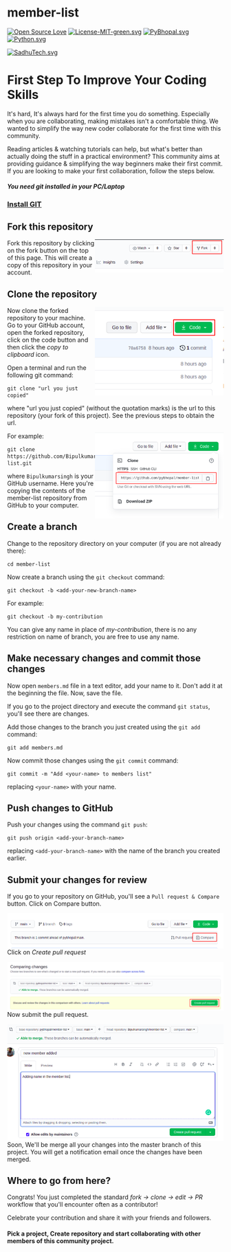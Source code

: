 # member-list

[![Open Source Love](https://badges.frapsoft.com/os/v1/open-source.svg?v=103)](https://github.com/pybhopal/member-list)
[![License-MIT-green.svg](https://img.shields.io/badge/License-MIT-green.svg)](https://opensource.org/licenses/MIT)
[![PyBhopal.svg](https://img.shields.io/badge/PyBhopal-Members-blue)](https://pybhopal.github.io/)
[![Python.svg](https://img.shields.io/badge/Python-3.6%2B-green)](https://www.python.org/)

[![SadhuTech.svg](https://img.shields.io/badge/SadhuTech-sponsor-orange)](https://sadhutech.com/)

# First Step To Improve Your Coding Skills

It's hard, It's always hard for the first time you do something. Especially when you are collaborating, making mistakes isn't a comfortable thing. We wanted to simplify the way new coder collaborate for the first time with this community.

Reading articles & watching tutorials can help, but what's better than actually doing the stuff in a practical environment? This community aims at providing guidance & simplifying the way beginners make their first commit. If you are looking to make your first collaboration, follow the steps below.



#### *You need git installed in your PC/Laptop*

#### [<h3>Install GIT</h3>](https://git-scm.com/)

## Fork this repository

<img align="right" width="300" src="assets/fork.png" alt="fork this repository" />

Fork this repository by clicking on the fork button on the top of this page.
This will create a copy of this repository in your account.

## Clone the repository

<img align="right" width="300" src="assets/clone.png" alt="clone this repository" />

Now clone the forked repository to your machine. Go to your GitHub account, open the forked repository, click on the code button and then click the *copy to clipboard* icon.

Open a terminal and run the following git command:

```
git clone "url you just copied"
```
where "url you just copied" (without the quotation marks) is the url to this repository (your fork of this project). See the previous steps to obtain the url.



<img align="right" width="300" src="assets/copy-to-clipboard.png" alt="copy URL to clipboard" />

For example:
```
git clone https://github.com/Bipulkumarsingh/member-list.git
```
where `Bipulkumarsingh` is your GitHub username. Here you're copying the contents of the member-list repository from GitHub to your computer.

## Create a branch

Change to the repository directory on your computer (if you are not already there):

```
cd member-list
```
Now create a branch using the `git checkout` command:
```
git checkout -b <add-your-new-branch-name>
```

For example:
```
git checkout -b my-contribution
```
You can give any name in place of *my-contribution*, there is no any restriction on name of branch, you are free to use any name.

## Make necessary changes and commit those changes

Now open `members.md` file in a text editor, add your name to it. Don't add it at the beginning the file. Now, save the file.


If you go to the project directory and execute the command `git status`, you'll see there are changes.


Add those changes to the branch you just created using the `git add` command:

```
git add members.md
```

Now commit those changes using the `git commit` command:
```
git commit -m "Add <your-name> to members list"
```
replacing `<your-name>` with your name.

## Push changes to GitHub

Push your changes using the command `git push`:
```
git push origin <add-your-branch-name>
```
replacing `<add-your-branch-name>` with the name of the branch you created earlier.


## Submit your changes for review

If you go to your repository on GitHub, you'll see a  `Pull request & Compare` button. Click on Compare button.

<img style="float: right;" src="assets/compare-and-pull.png" alt="create a pull request" />

Click on *Create pull request*

<img style="float: right;" src="assets/pull-request.png" alt="submit pull request" />

Now submit the pull request.

<img style="float: right;" src="assets/submit-pull-request.png" alt="submit pull request" />

Soon, We'll be merge all your changes into the master branch of this project. You will get a notification email once the changes have been merged.

## Where to go from here?

Congrats!  You just completed the standard _fork -> clone -> edit -> PR_ workflow that you'll encounter often as a contributor!

Celebrate your contribution and share it with your friends and followers.

#### Pick a project, Create repository and start collaborating with other members of this community project.






